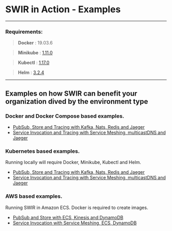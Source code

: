 # SWIR in Action - Examples


* * *
### Requirements:
> **Docker** : 19.03.6

> **Minikube** : [1.11.0](https://github.com/kubernetes/minikube/releases/tag/v1.11.0)

> **Kubectl** : [1.17.0](https://storage.googleapis.com/kubernetes-release/release/v1.17.0/bin/linux/amd64/kubectl)

> **Helm** : [3.2.4](https://github.com/helm/helm/releases/tag/v3.2.4)

* * *

## Examples on how SWIR can benefit your organization dived by the environment type


### Docker and Docker Compose based examples. 
   - [PubSub, Store and Tracing with Kafka, Nats, Redis and Jaeger](docker/pubsub_and_store_example/README.md)
   - [Service Invocation and Tracing with Service Meshing, multicastDNS and Jaeger](docker/service_invocation_example/README.md)
   
### Kubernetes based examples. 

Running locally will require Docker, Minikube, Kubectl and Helm.

   - [PubSub, Store and Tracing with Kafka, Nats, Redis and Jaeger](kubernetes/pubsub_and_store_example/README.md)
   - [Service Invocation and Tracing with Service Meshing, multicastDNS and Jaeger](kubernetes/service_invocation_example/README.md)
   
### AWS based examples. 

Running SWIR in Amazon ECS. Docker is required to create images.

  - [PubSub and Store with ECS, Kinesis and DynamoDB](aws/pubsub_and_store_example/README.md)
  - [Service Invocation with Service Meshing, ECS, DynamoDB](aws/service_invocation_example/README.md)


  

